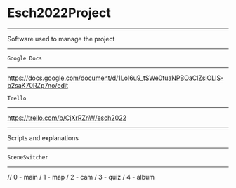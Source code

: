 # Esch2022Project

____________________________________
Software used to manage the project
____________________________________

	Google Docs
------------------------------------
https://docs.google.com/document/d/1LoI6u9_tSWe0tuaNPBOaClZslOLIS-b2saK70RZp7no/edit

	Trello
------------------------------------
https://trello.com/b/CjXrRZnW/esch2022



____________________________________
Scripts and explanations
____________________________________

	SceneSwitcher
------------------------------------
// 0 - main / 1 - map / 2 - cam / 3 - quiz / 4 - album